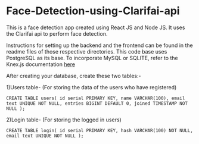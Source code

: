 # Face-Detection-using-Clarifai-api
This is a face detection app created using React JS and Node JS. It uses the Clarifai api to perform face detection.

Instructions for setting up the backend and the frontend can be found in the readme files of those respective directories. 
This code base uses PostgreSQL as its base. To incorporate MySQL or SQLITE, refer to the Knex.js documentation [here](http://knexjs.org/)

After creating your database, create these two tables:-


1)Users table- (For storing the data of the users who have registered)
   
   `CREATE TABLE users(
      id serial PRIMARY KEY,
      name VARCHAR(100),
      email text UNIQUE NOT NULL,
      entries BIGINT DEFAULT 0,
      joined TIMESTAMP NOT NULL
   );`


2)Login table- (For storing the logged in users)

   `CREATE TABLE login(
      id serial PRIMARY KEY,
      hash VARCHAR(100) NOT NULL,
      email text UNIQUE NOT NULL
   );`
